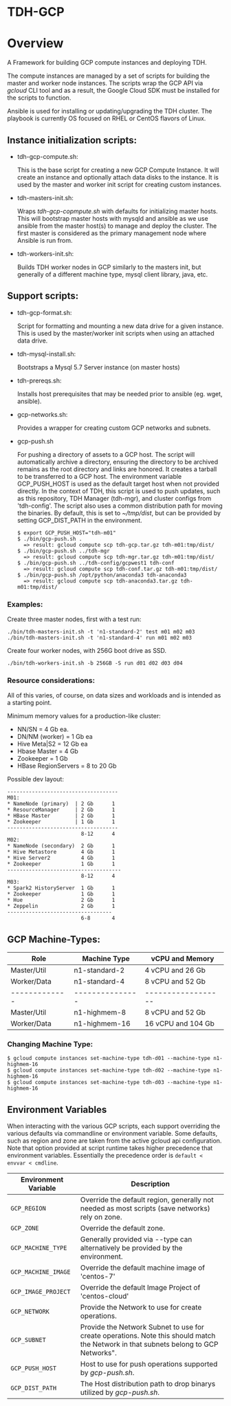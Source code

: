 TDH-GCP 
=========

# Overview

A Framework for building GCP compute instances and deploying TDH.

The compute instances are managed by a set of scripts for building the master 
and worker node instances. The scripts wrap the GCP API via *gcloud* CLI tool 
and as a result, the Google Cloud SDK must be installed for the scripts to 
function. 

Ansible is used for installing or updating/upgrading the TDH cluster. The 
playbook is currently OS focused on RHEL or CentOS flavors of Linux.


## Instance initialization scripts:

* tdh-gcp-compute.sh:
  
  This is the base script for creating a new GCP Compute Instance. It will 
create an instance and optionally attach data disks to the instance. It is 
used by the master and worker init script for creating custom instances.

* tdh-masters-init.sh:
  
  Wraps *tdh-gcp-copmpute.sh* with defaults for initializing master hosts.
This will bootstrap master hosts with mysqld and ansible as we use ansible
from the master host(s) to manage and deploy the cluster. The first master 
is considered as the primary management node where Ansible is run from.

* tdh-workers-init.sh:  
  
  Builds TDH worker nodes in GCP similarly to the masters init, but generally 
 of a different machine type, mysql client library, java, etc.


## Support scripts:

* tdh-gcp-format.sh: 
  
  Script for formatting and mounting a new data drive for a given instance. This
  is used by the master/worker init scripts when using an attached data drive.

* tdh-mysql-install.sh: 
  
  Bootstraps a Mysql 5.7 Server instance (on master hosts)

* tdh-prereqs.sh:
  
  Installs host prerequisites that may be needed prior to ansible (eg. wget, ansible).

* gcp-networks.sh:

   Provides a wrapper for creating custom GCP networks and subnets.

* gcp-push.sh

   For pushing a directory of assets to a GCP host. The script will automatically 
   archive a directory, ensuring the directory to be archived remains as the root
   directory and links are honored. It creates a tarball to be transferred to a 
   GCP host. The environment variable GCP_PUSH_HOST is used as the default target 
   host when not provided directly. In the context of TDH, this script is used to 
   push updates, such as this repository, TDH Manager (tdh-mgr), and cluster 
   configs from 'tdh-config'. The script also uses a common distribution path for 
   moving the binaries. By default, this is set to *~/tmp/dist*, but can be provided 
   by setting GCP_DIST_PATH in the environment.
   ```
   $ export GCP_PUSH_HOST="tdh-m01"
   $ ./bin/gcp-push.sh .
     => result: gcloud compute scp tdh-gcp.tar.gz tdh-m01:tmp/dist/
   $ ./bin/gcp-push.sh ../tdh-mgr
     => result: gcloud compute scp tdh-mgr.tar.gz tdh-m01:tmp/dist/
   $ ./bin/gcp-push.sh ../tdh-config/gcpwest1 tdh-conf
     => result: gcloud compute scp tdh-conf.tar.gz tdh-m01:tmp/dist/
   $ ./bin/gcp-push.sh /opt/python/anaconda3 tdh-anaconda3
     => result: gcloud compute scp tdh-anaconda3.tar.gz tdh-m01:tmp/dist/
   ```


### Examples:

Create three master nodes, first with a test run:
```
./bin/tdh-masters-init.sh -t 'n1-standard-2' test m01 m02 m03
./bin/tdh-masters-init.sh -t 'n1-standard-4' run m01 m02 m03
```

Create four worker nodes, with 256G boot drive as SSD.
```
./bin/tdh-workers-init.sh -b 256GB -S run d01 d02 d03 d04
```

### Resource considerations:

All of this varies, of course, on data sizes and workloads and is
intended as a starting point.

Minimum memory values for a production-like cluster:
*  NN/SN = 4 Gb ea.
*  DN/NM (worker) = 1 Gb ea 
*  Hive Meta|S2  = 12 Gb ea
*  Hbase Master = 4 Gb
*  Zookeeper  = 1 Gb
*  HBase RegionServers = 8 to 20 Gb

Possible dev layout:
```
------------------------------------
M01:
* NameNode (primary)  | 2 Gb      1
* ResourceManager     | 2 Gb      1
* HBase Master        | 2 Gb      1
* Zookeeper           | 1 Gb      1
------------------------------------
                        8-12      4
M02:
* NameNode (secondary)  2 Gb      1
* Hive Metastore        4 Gb      1
* Hive Server2          4 Gb      1
* Zookeeper             1 Gb      1
-------------------------------------
                        8-12      4
M03:
* Spark2 HistoryServer  1 Gb      1
* Zookeeper             1 Gb      1
* Hue                   2 Gb      1
* Zeppelin              2 Gb      1
----------------------------------
                        6-8       4
```

## GCP Machine-Types:

|    Role       |  Machine Type   |  vCPU and Memory   |
| ------------- | --------------- | ------------------ |
| Master/Util   |  n1-standard-2  |  4 vCPU and 26 Gb  |  VERY SMALL
| Worker/Data   |  n1-standard-4  |  8 vCPU and 52 Gb  |
| ------------- | --------------- | ------------------ |
| Master/Util   |  n1-highmem-8   | 8 vCPU and 52 Gb   |
| Worker/Data   |  n1-highmem-16  | 16 vCPU and 104 Gb |

 
### Changing Machine Type:
```
$ gcloud compute instances set-machine-type tdh-d01 --machine-type n1-highmem-16
$ gcloud compute instances set-machine-type tdh-d02 --machine-type n1-highmem-16
$ gcloud compute instances set-machine-type tdh-d03 --machine-type n1-highmem-16
```

## Environment Variables

When interacting with the various GCP scripts, each support overriding the 
various defaults via commandline or environment variable.  Some defaults, such as
region and zone are taken from the active gcloud api configuration. Note that option
provided at script runtime takes higher precedence that environment variables.
Essentially the precedence order is `default < envvar < cmdline`.

| Environment Variable |  Description  |
| -------------------- | ------------- |
| `GCP_REGION`         | Override the default region, generally not needed as most scripts (save networks) rely on zone. 
| `GCP_ZONE`           | Override the default zone. 
| `GCP_MACHINE_TYPE`   | Generally provided via --type can alternatively be provided by the environment. 
| `GCP_MACHINE_IMAGE`  | Override the default machine image of 'centos-7' 
| `GCP_IMAGE_PROJECT`  | Override the default Image Project of 'centos-cloud' 
| `GCP_NETWORK`        | Provide the Network to use for create operations.
| `GCP_SUBNET`         | Provide the Network Subnet to use for create operations. Note this should match the Network in that subnets belong to GCP Networks".
| `GCP_PUSH_HOST`      | Host to use for push operations supported by *gcp-push.sh*.
| `GCP_DIST_PATH`      | The Host distribution path to drop binarys utilized by *gcp-push.sh*.


